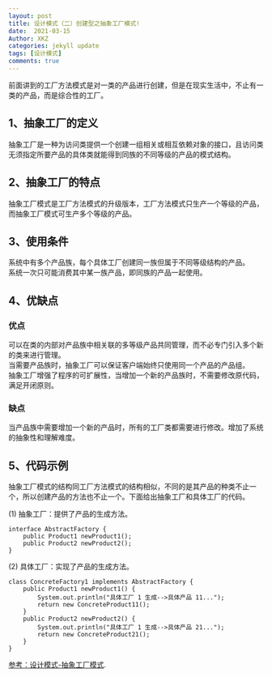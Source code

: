 ```yaml
---
layout: post
title: 设计模式（二）创建型之抽象工厂模式!
date:  2021-03-15
Author: XKZ
categories: jekyll update
tags: [设计模式]
comments: true
---
```

前面讲到的工厂方法模式是对一类的产品进行创建，但是在现实生活中，不止有一类的产品，而是综合性的工厂。
## 1、抽象工厂的定义
抽象工厂是一种为访问类提供一个创建一组相关或相互依赖对象的接口，且访问类无须指定所要产品的具体类就能得到同族的不同等级的产品的模式结构。
## 2、抽象工厂的特点
抽象工厂模式是工厂方法模式的升级版本，工厂方法模式只生产一个等级的产品，而抽象工厂模式可生产多个等级的产品。
## 3、使用条件
系统中有多个产品族，每个具体工厂创建同一族但属于不同等级结构的产品。   
系统一次只可能消费其中某一族产品，即同族的产品一起使用。
## 4、优缺点
### 优点
可以在类的内部对产品族中相关联的多等级产品共同管理，而不必专门引入多个新的类来进行管理。    
当需要产品族时，抽象工厂可以保证客户端始终只使用同一个产品的产品组。   
抽象工厂增强了程序的可扩展性，当增加一个新的产品族时，不需要修改原代码，满足开闭原则。   
### 缺点
当产品族中需要增加一个新的产品时，所有的工厂类都需要进行修改。增加了系统的抽象性和理解难度。
## 5、代码示例
抽象工厂模式的结构同工厂方法模式的结构相似，不同的是其产品的种类不止一个，所以创建产品的方法也不止一个。下面给出抽象工厂和具体工厂的代码。

(1) 抽象工厂：提供了产品的生成方法。

    interface AbstractFactory {
        public Product1 newProduct1();
        public Product2 newProduct2();
    }

(2) 具体工厂：实现了产品的生成方法。

    class ConcreteFactory1 implements AbstractFactory {
        public Product1 newProduct1() {
            System.out.println("具体工厂 1 生成-->具体产品 11...");
            return new ConcreteProduct11();
        }
        public Product2 newProduct2() {
            System.out.println("具体工厂 1 生成-->具体产品 21...");
            return new ConcreteProduct21();
        }
    }

[参考：设计模式-抽象工厂模式](http://c.biancheng.net/view/1351.html "抽象工厂模式").
